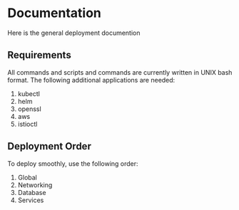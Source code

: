 # Documentation
Here is the general deployment documention

## Requirements
All commands and scripts and commands are currently written in UNIX bash format. The following additional applications are needed:
1. kubectl
2. helm
3. openssl
4. aws
5. istioctl

## Deployment Order
To deploy smoothly, use the following order:
1. Global
2. Networking
3. Database
4. Services
